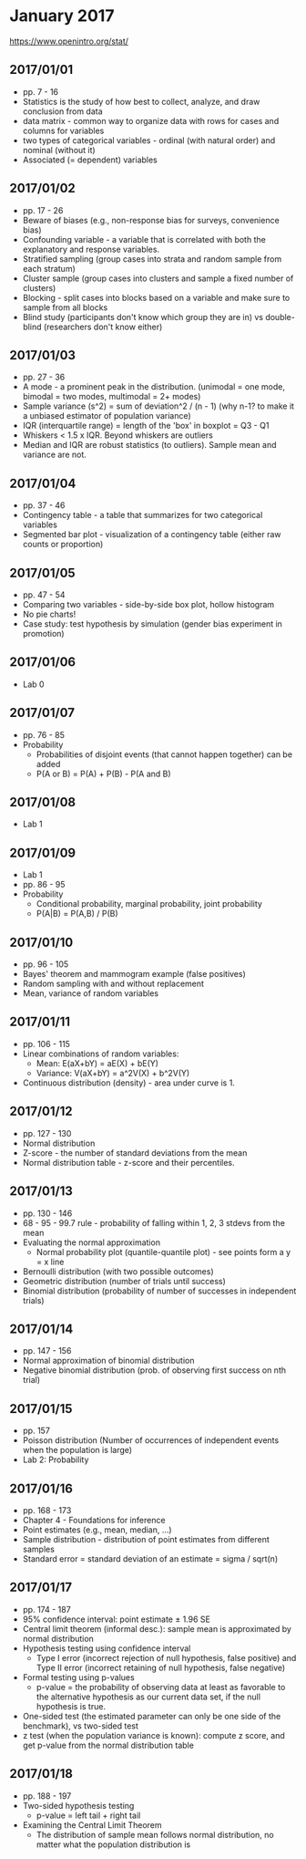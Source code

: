 # January 2017

https://www.openintro.org/stat/

## 2017/01/01

- pp. 7 - 16
- Statistics is the study of how best to collect, analyze, and draw conclusion from data
- data matrix - common way to organize data with rows for cases and columns for variables
- two types of categorical variables - ordinal (with natural order) and nominal (without it)
- Associated (= dependent) variables

## 2017/01/02

- pp. 17 - 26
- Beware of biases (e.g., non-response bias for surveys, convenience bias)
- Confounding variable - a variable that is correlated with both the explanatory and response variables.
- Stratified sampling (group cases into strata and random sample from each stratum)
- Cluster sample (group cases into clusters and sample a fixed number of clusters)
- Blocking - split cases into blocks based on a variable and make sure to sample from all blocks
- Blind study (participants don't know which group they are in) vs double-blind (researchers don't know either)

## 2017/01/03

- pp. 27 - 36
- A mode - a prominent peak in the distribution. (unimodal = one mode, bimodal = two modes, multimodal = 2+ modes)
- Sample variance (s^2) = sum of deviation^2 / (n - 1) (why n-1? to make it a unbiased estimator of population variance)
- IQR (interquartile range) = length of the 'box' in boxplot = Q3 - Q1
- Whiskers < 1.5 x IQR. Beyond whiskers are outliers
- Median and IQR are robust statistics (to outliers). Sample mean and variance are not.

## 2017/01/04

- pp. 37 - 46
- Contingency table - a table that summarizes for two categorical variables
- Segmented bar plot - visualization of a contingency table (either raw counts or proportion)

## 2017/01/05

- pp. 47 - 54
- Comparing two variables - side-by-side box plot, hollow histogram
- No pie charts!
- Case study: test hypothesis by simulation (gender bias experiment in promotion)

## 2017/01/06

- Lab 0

## 2017/01/07

- pp. 76 - 85
- Probability
    - Probabilities of disjoint events (that cannot happen together) can be added
    - P(A or B) = P(A) + P(B) - P(A and B)

## 2017/01/08

- Lab 1

## 2017/01/09

- Lab 1
- pp. 86 - 95
- Probability
    - Conditional probability, marginal probability, joint probability
    - P(A|B) = P(A,B) / P(B)

## 2017/01/10

- pp. 96 - 105
- Bayes' theorem and mammogram example (false positives)
- Random sampling with and without replacement
- Mean, variance of random variables

## 2017/01/11

- pp. 106 - 115
- Linear combinations of random variables:
    - Mean: E(aX+bY) = aE(X) + bE(Y)
    - Variance: V(aX+bY) = a^2V(X) + b^2V(Y)
- Continuous distribution (density) - area under curve is 1.

## 2017/01/12

- pp. 127 - 130
- Normal distribution
- Z-score - the number of standard deviations from the mean
- Normal distribution table - z-score and their percentiles.

## 2017/01/13

- pp. 130 - 146
- 68 - 95 - 99.7 rule - probability of falling within 1, 2, 3 stdevs from the mean
- Evaluating the normal approximation
    - Normal probability plot (quantile-quantile plot) - see points form a y = x line
- Bernoulli distribution (with two possible outcomes)
- Geometric distribution (number of trials until success)
- Binomial distribution (probability of number of successes in independent trials)

## 2017/01/14

- pp. 147 - 156
- Normal approximation of binomial distribution
- Negative binomial distribution (prob. of observing first success on nth trial)

## 2017/01/15

- pp. 157
- Poisson distribution (Number of occurrences of independent events when the population is large)
- Lab 2: Probability

## 2017/01/16

- pp. 168 - 173
- Chapter 4 - Foundations for inference
- Point estimates (e.g., mean, median, ...)
- Sample distribution - distribution of point estimates from different samples
- Standard error = standard deviation of an estimate = sigma / sqrt(n)

## 2017/01/17

- pp. 174 - 187
- 95% confidence interval: point estimate ± 1.96 SE
- Central limit theorem (informal desc.): sample mean is approximated by normal distribution
- Hypothesis testing using confidence interval
    - Type I error (incorrect rejection of null hypothesis, false positive) and Type II error (incorrect retaining of null hypothesis, false negative)
- Formal testing using p-values
    - p-value = the probability of observing data at least as favorable to the alternative hypothesis as our current data set, if the null hypothesis is true.
- One-sided test (the estimated parameter can only be one side of the benchmark), vs two-sided test
- z test (when the population variance is known): compute z score, and get p-value from the normal distribution table

## 2017/01/18

- pp. 188 - 197
- Two-sided hypothesis testing
    - p-value = left tail + right tail
- Examining the Central Limit Theorem
    - The distribution of sample mean follows normal distribution, no matter what the population distribution is
